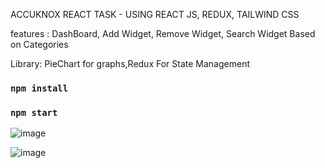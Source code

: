 ACCUKNOX REACT TASK - USING REACT JS, REDUX, TAILWIND CSS



features : DashBoard, Add Widget, Remove Widget, Search Widget Based on Categories

Library: PieChart for graphs,Redux For State Management







### `npm install`



### `npm start`



![image](https://github.com/user-attachments/assets/9d6eb656-347f-44c9-a038-d0f58c60eb8f)


![image](https://github.com/user-attachments/assets/b83420f6-8441-4855-847e-636c8c2e9e8a)

